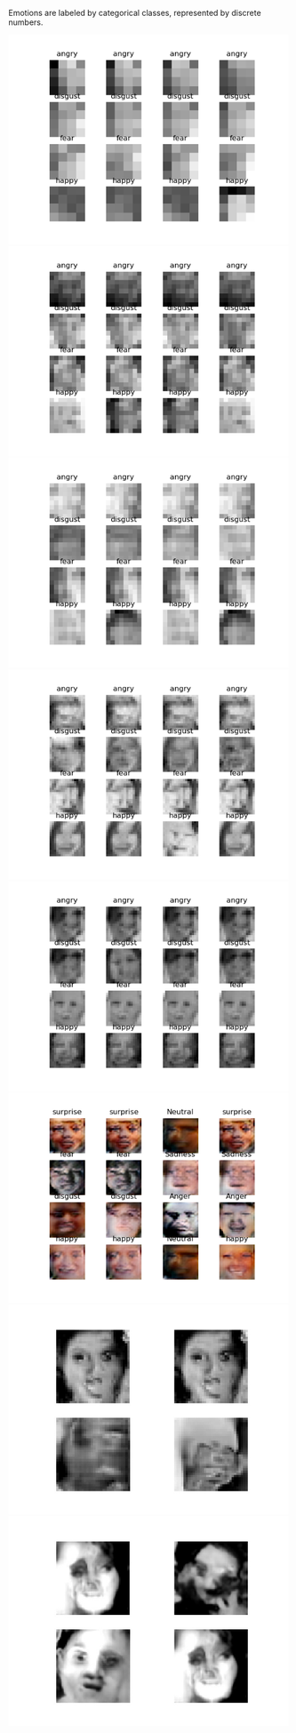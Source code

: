 
Emotions are labeled by categorical classes, represented by discrete numbers.

![alt text](https://github.com/fishfishin/procrustrean/blob/master/ProgresiveGAN/category/results/plot_004x004-faded_d_model.png )![alt text](https://github.com/fishfishin/procrustrean/blob/master/ProgresiveGAN/category/results/plot_008x008-faded_d_model.png)![alt text](https://github.com/fishfishin/procrustrean/blob/master/ProgresiveGAN/category/results/plot_008x008-tuned_d_model.png)![alt text](https://github.com/fishfishin/procrustrean/blob/master/ProgresiveGAN/category/results/plot_016x016-faded_d_model.png)![alt text](https://github.com/fishfishin/procrustrean/blob/master/ProgresiveGAN/category/results/plot_016x016-tuned_d_model.png)![alt text](https://github.com/fishfishin/procrustrean/blob/master/ProgresiveGAN/category/results/plot_032x032-faded_d_model.png)![alt text](https://github.com/fishfishin/procrustrean/blob/master/ProgresiveGAN/category/results/plot_032x032-tuned_d_model.jpg)![alt text](https://github.com/fishfishin/procrustrean/blob/master/ProgresiveGAN/category/results/plot_064x064-faded_d_model.jpg)
